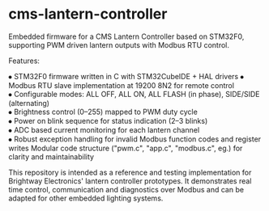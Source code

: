 # cms-lantern-controller
Embedded firmware for a CMS Lantern Controller based on STM32F0, supporting PWM driven lantern outputs with Modbus RTU control.
    
Features:

⦁	STM32F0 firmware written in C with STM32CubeIDE + HAL drivers
⦁	Modbus RTU slave implementation at 19200 8N2 for remote control   
⦁	Configurable modes: ALL OFF, ALL ON, ALL FLASH (in phase), SIDE/SIDE (alternating)   
⦁	Brightness control (0–255) mapped to PWM duty cycle   
⦁	Power on blink sequence for status indication (2–3 blinks)   
⦁	ADC based current monitoring for each lantern channel   
⦁	Robust exception handling for invalid Modbus function codes and register writes   Modular code structure ("pwm.c", "app.c", "modbus.c", eg.) for clarity and maintainability

  
This repository is intended as a reference and testing implementation for Brightway Electronics' lantern controller prototypes. It demonstrates real time control, communication and diagnostics over Modbus and can be adapted for other embedded lighting systems.
